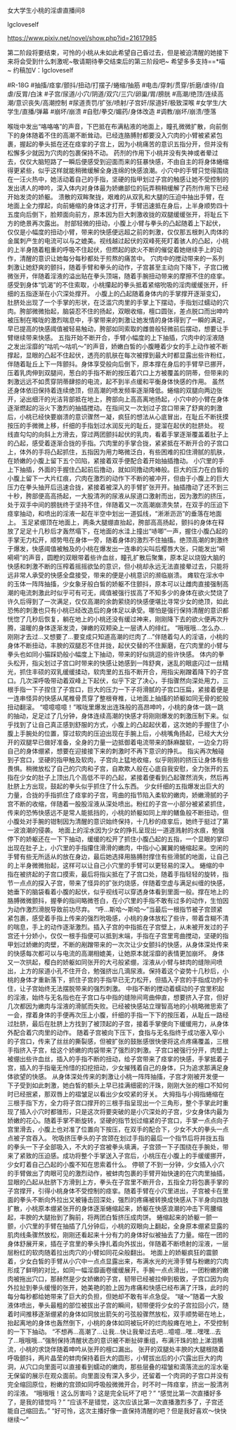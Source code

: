女大学生小桃的淫虐直播间8

lgcloveself

https://www.pixiv.net/novel/show.php?id=21617985

第二阶段将要结束，可怜的小桃从未如此希望自己昏过去，但是被迫清醒的她接下来将会受到什么刺激呢~敬请期待拳交结束后的第三阶段吧~
希望多多支持==*喵~
约稿加V：lgcloveself

#R-18G
#抽搐/痉挛/颤抖/扭动/打摆子/蜷缩/抽筋
#电击/穿刺/贯穿/折磨/虐待/自虐/反胃/白沫
#子宫/尿道/小穴/阴道/双穴/三穴/卵巢/胃/膀胱
#高潮/绝顶/连续高潮/意识丧失/高潮控制
#尿道责罚/扩张/喷射/子宫奸/尿道奸/极致深喉
#女学生/大学生/直播/弹幕
#崩坏/崩溃
#自慰/拳交/媚药/身体改造
#调教/崩坏/崩溃/堕落


喉咙中发出“咯咯咯”的声音，下巴抵在布满粘液的地面上，瞳孔微微扩散，向前倒下的身体随着不住的高潮不断耸动。已经连胳膊肘都要没入穴肉的小臂被紧紧包裹，握起的拳头抵在还在痉挛的子宫上，因为小桃痛苦的意识五指分开，但并没有松懈多少就因为穴肉的包裹保持不动。
    药剂的作用下小桃并没有失神或者晕过去，仅仅大脑短路了一瞬后便感受到迎面而来的狂暴快感，不由自主的将身体蜷缩得更紧些，似乎这样就能稍微缓解全身连绵的快感浪潮。小穴中的手臂只觉得围绕在一汪火热中，她活动着自己的手指，坚硬的指甲划过子宫的触感让她不受控制的发出诱人的呻吟，深入体内对身体最为娇嫩部位的玩弄稍稍缓解了药剂作用下已经开始发烫的娇躯。
    溃散的双眸聚拢，艰难的从双乳和大腿的压迫中抽出手臂，在地面上全力撑起，向前蜷缩的身体这才打开，手臂迅速抵在身后，上半身顺势四十五度向后倒下，脸颊面向前方，原本因为巨大刺激收拢的双腿缓缓张开，将耻丘下方的绝景再次露出。
    肘部轻微的扭动，小腹上小臂与拳头的凸起随着上下起伏，仅仅是小幅度的扭动小臂，带来的快感便远超之前的刺激，仅仅那五根刺入肉体的金属刺产生的电流可以与之媲美。视线越过起伏的双峰死死盯着骇人的凸起，小桃的上半身随着粗重的呼吸不住起伏，但燃起的欲火不断的催促着她继续手上的动作，清醒的意识让她每分每秒都处于煎熬的痛苦中。
    穴肉中的搅动带来的一系列刺激让她舒爽的颤抖，随着手臂和拳头的动作，子宫甚至主动向下降下，子宫口微微张开，伴随着淫液的溢出贴在拳头顶端，随着手腕扭动带来的摩擦不住的痉挛。感受到身体“饥渴”的不住索取，小桃攥起的拳头抵着紧缩吮吸的淫肉缓缓张开，纤细的五指逐渐在小穴深处撑开。
    小腹上的凸起随着身体内的手掌撑开逐渐变幻，肚脐处出现了一个手掌的形状，在泛滥穴肉里的手掌上下摆动，手指划过蠕动的穴肉。胯部微微抬起，脑袋忍不住的扬起，双眼收缩，檀口圆张，差点脱口而出呻吟被压制在喉咙的激烈喘息中，手掌带来的刺激让她发情的身体得到了一瞬的满足，早已提高的快感阈值被轻易触动，胯部如同索取的雌兽般轻微前后摆动，想要让手臂继续带来快感。
    五指开始不断开合，手臂小幅度的上下抽插，穴肉中的淫液随之发出淫靡的“咕叽～咕叽～”的声音，娇嫩白皙的小腹睡着少女的手上动作被不断撑起，显眼的凸起不住起伏，透亮的肌肤在每次被撑到最大时都显露出些许粉红，伴随着耻丘上下一阵颤抖。身体享受般向后倒下，原本撑在身后的手臂早已挪开，压着乳肉伸到双腿间，葱白的手指不断的按压着穴口上方被覆盖的阴蒂，但带来的刺激远远不如贯穿阴蒂肆掠的电流，起不到半点缓和平衡身体快感的作用。
    虽然还身体依旧保持着连续绝顶，但高潮的喷发频率逐渐降低。蜷缩的双腿向两边张开，泌出细汗的光洁背部抵在地上，胯部向上高高离地扬起，小穴中的小臂在身体逐渐燃起的浴火下激烈的抽插搅动。在指间又一次划过子宫口带来了舒爽的刺激后，小桃已经快要崩溃的意识骤然一凝，疯狂的想法从心底冒出，在耻丘不断抚摸按压的手微微上移，纤细的手指划过水润反光的耻丘，提溜在起伏的肚脐处。
    视线直勾勾的向斜上方滑去，穿过两团颤抖起伏的乳肉，看着手掌逐渐覆盖着肚子上的凸起，感受着逐渐合拢的手指。穴肉里的手掌合拢，紧紧抵在不断开合的子宫口上，体外的手将凸起抓住，五指因为用力略微泛白，有些困难的扣住滑腻的肌肤，在娇嫩的小腹上留下五个凹陷，紧接着双手便配合着开始抽插撸动。
    小穴里的手上下抽插，外面的手握住凸起前后撸动，就如同撸动肉棒般。巨大的压力在白皙的小腹上留下一大片红痕，穴肉在激烈的动作下不断的被冲开，但由于小腹上的巨大压力在拳头抽开后迅速合拢，紧接着被深入的手臂扩张开开。抽插撸动了还不到三十秒，胯部便高高扬起，一大股清冽的尿液从尿道口激射而出，因为激烈的挤压，处于双手中间的膀胱终于坚持不住，伴随着又一次高潮崩溃失禁，在双手的压迫下痉挛抽动，和喷出的淫液一起在半空中划出一道弧线，“淅淅沥沥”的垂落在地面上。
    玉足紧绷顶在地面上，两条大腿绷直抬起，胯部高高扬起，颤抖的身体在释放了足足十几秒后才轰然塌下，在地面的水洼上撞出“哧唧”一声，握住小腹凸起的手掌无力松开，顺势甩在身体一旁，随着身体的激烈不住抽搐。绝顶高潮的刺激终于爆发，快感阈值被触及的小桃在爆发出一连串的尖叫后樱唇大张，只能发出“嗬嗬嗬”的声音，圆瞪的双眼带着些许血丝，瞳孔扩散后聚集，原本足以烧毁大脑的快感和刺激不断的压榨着摇摇欲坠的意识，但小桃却永远无法直接晕过去，只能将远非常人承受的快感全盘接受，带来的便是小桃意识的濒临崩溃。
    瘫软在淫水中的玉体一阵阵抽搐，少女象牙般白皙的娇躯不住颤抖，原本可以让雌肉直接强制高潮的电流刺激此时似乎可有可无，阈值被强行拔高了不知多少的身体在欲火焚烧了许久后得到了一次满足，仅仅高潮的余韵萦绕的快感便堪比寻常少女的绝顶，如此恐怖的刺激也只有小桃已经改造后的身体足以承受。哪怕是强行保持清醒的意识都恍惚了几秒后恢复，躺在地上的小桃还没有缓过神来，刚刚降下去的欲火便再次升腾，温暖的身体逐渐发烫，弹嫩的双颊染上一层诱人的绯红。
    “哦哦哦…怎么办…刚刚才去过…又想要了…要变成只知道高潮的烂肉了…”伴随着勾人的淫语，小桃的身体不断扭动，丰腴的双腿忍不住并拢，起伏交替的不住厮磨，在穴肉里的小臂与拳头也如同小猫踩奶般小幅度上下抽动，带来的好似挑逗的些许快感。
    体内的拳头松开，指尖划过子宫口时带来的快感让她感到一阵舒爽，迷乱的眼底闪过一丝精光，抓住丰硕的双乳缓缓揉动，软肉里的五指不断开合，用指尖剐蹭着降下的子宫口。几次深呼吸带动着双峰上下起伏，似乎下定了决心，手指骤然向深处用力，三根手指一下子捏住了子宫口，巨大的压力一下子将滑腻的子宫口压扁，紧接着便是一连串怪异的快感从尾椎骨贯穿了整根脊椎，让地面上抽搐的娇躯如同无骨的蛇般扭动翻滚。
    “噫噫噫噫！”喉咙里爆发出连珠般的高昂呻吟，小桃的身体一跳一跳的抽动，足足过了几分钟，身体连续高潮的快感才将刚刚爆发的刺激压制下来。似乎找到了让自己真正感到舒服的方式，小腹上的凸起起伏着，这次她的手握住了小腹上手腕处的位置，穿过软肉的压迫出现在手腕上后，小桃嘴角扬起，已经大大分开的双腿早已做好准备，全身的力量一边抵御着电流带来的酥麻酸软，一边全力将自己的身体绷紧，想要在迎接接下来的刺激时不再下意识的挣扎。
    指尖再次触碰到子宫口，坚硬的指甲触及软肉，子宫向上猛地收缩，似乎刚刚的挤压让身体有些畏惧。稍微放松了自己的穴肉和子宫，自欺欺人般在心底自我安慰，全力张开的五指在少女的肚子上顶出几个高低不平的凸起，紧接着便看到凸起骤然消失，然后再肚脐上方出现，鼓起的拳头似乎抓住了什么东西。
    少女纤细的五指爆发出巨大的力量，合拢的手指抓住了痉挛的子宫，弯曲的指节陷入柔软的嫩肉，娇嫩滑腻的子宫不断的收缩，伴随着一股股淫液从深处喷出。粉红的子宫一小部分被紧紧抓住，传来的恐怖快感远不是常人能抵挡的，小桃的娇躯如同上岸的鳝鱼般不断扭动，但小腹处对手腕的钳制因为清醒的意识始终保持，十几秒的痉挛后，她终于挺过了第一波浪潮的侵袭。
    地面上的淫水因为少女的挣扎呈现出一道道溅射的水痕，勉强停下的娇躯还在一下下抽动，缓缓的松开了抓住小腹凸起的五指，一个显眼的掌印出现在肚子上，小穴里的手指攥住滑滑的嫩肉，中指小心翼翼的蜷缩起来。空闲的手臂有些无所适从的放在身边，最后她选择用胳膊肘撑住有些滑腻的地面，让自己的上半身微微抬起，这样可以让自己小穴里的手臂可以更轻易的深入。
    蜷缩的中指在被挤起的子宫口摸索，最后将指尖抵在了子宫口处，随着手指轻轻的旋转，指节一点点的探入子宫，带来了怪异的扩张灼烧感，伴随着空虚与满足纠缠的快感，她垂下的脑袋看着小腹的起伏，似乎视线可以穿透身体看到里面一般。撑在地上的胳膊微微颤抖，握拳的指间略微苍白，在小穴里的手指不敢有过多的动作，生怕因为动作激烈滑脱导致前功尽弃。
    “呼…斯哈～斯哈～”当最后一根指节被子宫颈紧紧包裹，感受着手指上传来的强烈吮吸感，小桃的身体放松了些许，带着含糊不清的喘息，手上的动作逐渐激烈。插入子宫的中指抵在子宫壁上，从未被开发过的子宫还十分娇小，仅仅一根手指便可以抵到末端，手指在子宫里弯曲搅动，坚硬的指甲划过娇嫩的肉壁，不断的剐蹭带来的一次次让少女颤抖的快感，从身体深处传来的快感每次都可以与电流的高潮相媲美，让她原本就淫靡的表情更加崩坏。
    身体又一次拱起，樱白的娇躯如同张开的大弓般紧绷，淫液从小臂与蚌肉的缝隙间喷出，上方的尿道小孔不住开合，勉强挤出几滴尿液。保持着这个姿势十几秒后，小桃的身体才重新落下，抓住子宫的手指早已无力松开，但插入子宫的手指成功的卡住，让子宫始终无法摆脱带来的强烈刺激。
    中指不断的搅动着蠕动的子宫里积起的淫液，始终与无名指也在子宫口与中指的缝隙间弯曲伸直，想要挤入子宫，但好几次都因为嫩肉与淫液的滑腻而失败。已经被快感站立理智高地的小桃略微思索了一会，撑着身体的手便再次压上小腹，纤细的手指一下下的按压着，从耻丘一路经过肚脐，最后在肚脐上方找到了被顶起的子宫，接着手掌便向下缓缓用力，从身体外配合着穴肉里的动作。
    随着子宫被向下压下，食指与无名指终于成功塞入窄小的子宫口，传来了丝丝的撕裂感，但被扩张的鼓胀感很快便将这点疼痛覆盖，三根手指挤入子宫，给这个娇嫩的肉袋带来了强烈的刺激。子宫口被强行分开，肉壁上被绷出些许血丝，插入的手指不断的扭动，给子宫带来了痉挛的快感，手掌抵着子宫，插入的手指毫无怜惜的扣挖扭动，少女摧残着自己的身体，只为追求那满足身体欲望的快感。
    从身体深处传来的刺激让小桃一阵阵抽搐，子宫才刚被开发便一下子受到如此刺激，她白皙的额头上早已挂满细密的汗珠，刚刚大张的檀口不知何时已经抿紧，那双唇上的褶皱足以看出少女咬紧的牙关。
    大拇指与小拇指蜷缩在三根手指下方，全力将子宫口撑开的三根手指呈现出一个三角形，整个手掌此时重现了插入小穴时都锥形，只是这次将要突破的是小穴深处的子宫，少女身体内最为娇嫩的花心。随着手掌不断旋转，坚硬的指节划过缩紧的子宫口，手掌一点点向子宫里滑去，小腹上也对准了位置向下按压，在双手的配合下，少女不大的拳头一点点被子宫吞入。
    吮吸挤压拳头的子宫颈在划过手指的最后一个指节后将并拢五指的拳头一下子全部吸入，不大的子宫被拳头填满，子宫颈一下子围绕在手腕处，带来了紧致的压迫感。成功将整个手掌送入子宫后，小桃压在小腹上的手缓缓挪开，少女盯着自己凸起的小腹不知在思索着什么。
    停顿了不到一分钟，少女插入小穴的手臂做出了肉眼可见的激烈动作，被蚌肉包裹的手臂开始快速的在穴肉里抽插，显眼的凸起从肚脐下方滑到上方，拳头在子宫里不断开合，五指全力将包裹手掌的子宫撑开，引得小桃身体不受控制的痉挛。随着手臂在小穴里进出，子宫被卡在里面的拳头不断向外拉出又被锤击回深处，强烈的疼痛被转换成快感从下半身向四肢扩散，小桃原本绷紧张开的身体逐渐蜷缩起来，娇躯在快感浪潮的冲击下弯腰缩起，丰腴的大腿抬到了胸前，将两团白皙挤压成肉饼。
    蜷缩起来的娇躯一颤一颤，小穴里的手臂在抽插了几分钟后，小桃的双眼向上翻起，全身原本绷紧显露的肌肉线条骤然放松，刚刚还看起来十分有力的身体好似被抽去了力量。缩在一团的身体舒展开来，插在子宫里的拳头挣扎着向外拔出，伴随着不断喷射的淫液，一层层粉红的软肉随着拉出肉穴的小臂如同花朵般翻出。
    地面上的娇躯疯狂的震颤着，少女白皙的手臂从小穴中一点点显露出来，布满水光的光滑手臂与粉嫩的穴肉形成了鲜明的对比，如同一幅淫靡画卷缓缓展开。手腕一点点滑出，一团粉嫩的嫩肉被拖出穴口，那赫然是少女娇嫩的子宫，韧带已经被拉伸到极致，子宫口因为向外拉扯到拳头缓慢的张开，她美艳的脸上因为疼痛和快感已经布满了汗珠，此时的每分每秒都给她带来了巨大的负担，但她却不敢有半点急促。
    “啵～”随着一大股液体喷出，拳头最粗的部位被拔出子宫的瞬间，韧带便将少女的子宫拉回小穴，随着时间推移逐渐绷紧的身体如同放出箭矢的弓弦般骤然放松，双手顺势砸在地上，抬起离地的身体也轰然倒下，小桃的身体如同被玩坏的烂肉般瘫在地上，不受控制的一下下抽动。
    “不想再…高潮了…让我…快让我晕过去吧…噫噫…嘿…嘿嘿…去了…哦哦哦…”强制保持清醒状态的意识被不断扯碎重组，布满汗珠的脸上涕泪横流，小桃的求饶伴随着呻吟从张开的檀口漏出。
    张开的双腿处丰腴的大腿根随着呼吸颤抖，两片晶莹的蚌肉保持着巨大的圆形，小臂拔出后的小穴露出巨大的肉洞，从穴口向里面可以直接看到蠕动的嫩肉，那些层叠的褶皱和滴落流出的淫水毫无保留的展示在观众面前。向里面没有深入多少，还留着一个肉洞的子宫口并没有完全缩回原位，粉嫩的宫颈如同呼吸般微微开合，时不时一阵痉挛，挤出一股清冽的淫液。
    “哦哦哦！这么厉害吗？这是完全玩坏了吧？”
    “感觉比第一次直播好多了，是我的错觉吗？”
    “应该不是错觉，这次应该比第一次直播激烈多了，子宫还能自己缩回去。”
    “好可怜，这次主播好像一直保持清醒的吧？但是我好喜欢～快快继续～”